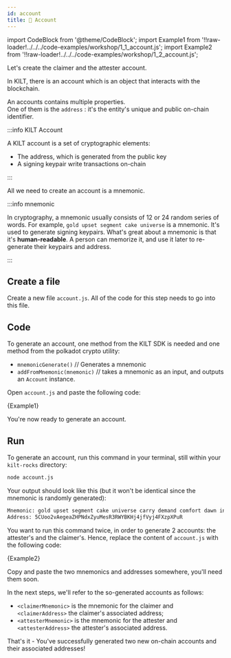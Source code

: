 ```yaml
---
id: account
title: 👤 Account
---
```


import CodeBlock from '@theme/CodeBlock';
import Example1 from '!!raw-loader!../../../code-examples/workshop/1_1_account.js';
import Example2 from '!!raw-loader!../../../code-examples/workshop/1_2_account.js';

Let's create the <span class="label-role claimer">claimer</span> and the <span class="label-role attester">attester</span> account.

In KILT, there is an account which is an object that interacts with the blockchain.

An accounts contains multiple properties.  
One of them is the `address` : it's the entity's unique and public on-chain identifier.

:::info KILT Account

A KILT account is a set of cryptographic elements:

- The address, which is generated from the public key
- A signing keypair write transactions on-chain

:::

All we need to create an account is a mnemonic.

:::info mnemonic

In cryptography, a mnemonic usually consists of 12 or 24 random series of words.
For example, `gold upset segment cake universe` is a mnemonic.
It's used to generate signing keypairs.
What's great about a mnemonic is that it's **human-readable**.
A person can memorize it, and use it later to re-generate their keypairs and address.

:::

## Create a file

Create a new file `account.js`.
All of the code for this step needs to go into this file.

## Code

To generate an account, one method from the KILT SDK is needed and one method from the polkadot crypto utility:

- `mnemonicGenerate()` // Generates a mnemonic
- `addFromMnemonic(mnemonic)` // takes a mnemonic as an input, and outputs an `Account` instance.

Open `account.js` and paste the following code:

<CodeBlock className="language-ts">
  {Example1}
</CodeBlock>

You're now ready to generate an account.

## Run

To generate an account, run this command in your terminal, still within your `kilt-rocks` directory:

```bash
node account.js
```

Your output should look like this (but it won't be identical since the mnemonic is randomly generated):

```bash
Mnemonic: gold upset segment cake universe carry demand comfort dawn invite element capital
Address: 5CUoo2vAegeaZHPNdxZyuMesR3RWYBKHj4jfVyj4FXzpXPuR
```

You want to run this command twice, in order to generate 2 accounts:
the <span class="label-role attester">attester</span>'s and the <span class="label-role claimer">claimer</span>'s.
Hence, replace the content of `account.js` with the following code:

<CodeBlock className="language-ts">
  {Example2}
</CodeBlock>

Copy and paste the two mnemonics and addresses somewhere, you'll need them soon.

In the next steps, we'll refer to the so-generated accounts as follows:

- `<claimerMnemonic>` is the mnemonic for the claimer and `<claimerAddress>` the claimer's associated address;
- `<attesterMnemonic>` is the mnemonic for the attester and `<attesterAddress>` the attester's associated address.

That's it - You've successfully generated two new on-chain accounts and their associated addresses!
